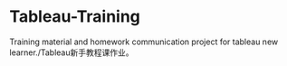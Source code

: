 # Tableau-Training
Training material and homework communication project for tableau new learner./Tableau新手教程课作业。 
